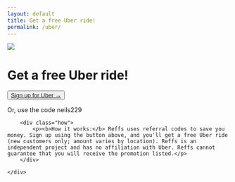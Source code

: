 ```yaml
---
layout: default
title: Get a free Uber ride!
permalink: /uber/
---
```


<div class="row">
	<div class="col-xs-1 col-sm-1 col-md-4 col-lg-4"></div>
	<div class="col-xs-10 col-sm-10 col-md-4 col-lg-4">
		<div class="hero">
			<img class="logo_sq" src="{{ "/assets/logo_uber.png" | relative_url }}">
			<h1>Get a free Uber ride!</h1>
			<button class="cta"><a href="https://www.uber.com/invite/neils229" target="_blank" rel="noopener">Sign up for Uber →</a></button>
			<p class="hurry">Or, use the code neils229</p>
		</div>

		<div class="how">
			<p><b>How it works:</b> Reffs uses referral codes to save you money. Sign up using the button above, and you'll get a free Uber ride (new customers only; amount varies by location). Reffs is an independent project and has no affiliation with Uber. Reffs cannot guarantee that you will receive the promotion listed.</p>
		</div>

	</div>
</div>





